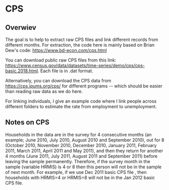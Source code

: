 # CPS


## Overwiev

The goal is to help to extract raw CPS files and link different records from different months. 
For extraction, the code here is mainly based on Brian Dew's code: https://www.bd-econ.com/cps.html

You can download public raw CPS files from this link: https://www.census.gov/data/datasets/time-series/demo/cps/cps-basic.2018.html. Each file is in .dat format. 

Alternatively, you can download the CPS data from https://cps.ipums.org/cps/ for different programs -- which should be easier than reading raw data as we do here. 

For linking individuals, I give an example code where I link people across different folders to estimate the rate from employment to unemployment. 

## Notes on CPS

Households in the data are in the survey for 4 consecutive months (an example; June 2010, July 2010, August 2010 and September 2010), out for 8 (October 2010, November 2010, December 2010, January 2011, February 2011, March 2011, April 2011 and May 2011), and then they return for another 4 months (June 2011, July 2011, August 2011 and September 2011) before leaving the sample permanently. Therefore, if the survey month in the sample (variable HRMIS) is 4 or 8 then this person will not be in the sample of next month. For example, if we use Dec 2011 basic CPS file , then households with HRMIS=4 or HRMIS=8 will not be in the Jan 2012 basic CPS file.

